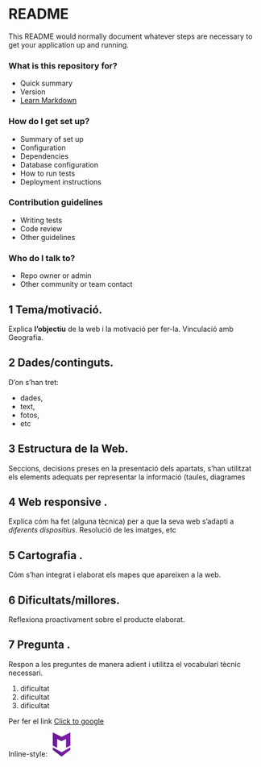 # README #

This README would normally document whatever steps are necessary to get your application up and running.

### What is this repository for? ###

* Quick summary
* Version
* [Learn Markdown](https://bitbucket.org/tutorials/markdowndemo)

### How do I get set up? ###

* Summary of set up
* Configuration
* Dependencies
* Database configuration
* How to run tests
* Deployment instructions

### Contribution guidelines ###

* Writing tests
* Code review
* Other guidelines

### Who do I talk to? ###

* Repo owner or admin
* Other community or team contact



## 1 Tema/motivació. 
Explica **l’objectiu** de la web i la motivació per fer-la. Vinculació amb Geografia.

## 2 Dades/continguts. 
D’on s’han tret:

- dades, 
- text, 
- fotos, 
- etc

## 3 Estructura de la Web. 
Seccions, decisions preses en la presentació dels apartats, s’han utilitzat els elements adequats per representar la informació (taules, diagrames

## 4 Web responsive . 
Explica cóm ha fet (alguna tècnica) per a que la seva web s’adapti a *diferents dispositius*. Resolució de les imatges, etc

## 5 Cartografia . 
Cóm s’han integrat i elaborat els mapes que apareixen a la web.

## 6 Dificultats/millores. 
Reflexiona proactivament sobre el producte elaborat.

## 7 Pregunta . 
Respon a les preguntes de manera adient i utilitza el vocabulari tècnic necessari.

1. dificultat 
2. dificultat
3. dificultat

Per fer el link
[Click to google](https://www.google.com)

Inline-style: 
![Una imatge d'exemple](https://github.com/adam-p/markdown-here/raw/master/src/common/images/icon48.png "Logo Title Text 1")
